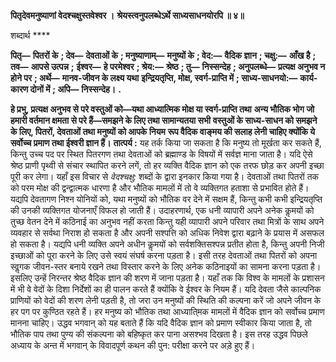 **पितृदेवमनुष्याणां वेदश्चक्षुस्तवेश्वर ।** **श्रेयस्त्वनुपलब्धेऽर्थे साध्यसाधनयोरपि ॥ ४॥** 

शब्दार्थ **** 

**पितृ—** **पितरों के** **; देव—** **देवताओं के** **; मनुष्याणाम्—** **मनुष्यों के** **; वेद:—** **वैदिक ज्ञान** **; चक्षु:—** **आँख है** **; तव—** **आपसे उत्पन्न** **;** **ईश्वर—** **हे परमेश्वर** **; श्रेय:—** **श्रेष्ठ** **; तु—** **निस्सन्देह** **; अनुपलब्धे—** **प्रत्यक्ष अनुभव न होने पर** **; अर्थे—** **मानव-जीवन के लक्ष्य यथा** **इन्द्रियतृप्ति, मोक्ष, स्वर्ग-प्राप्ति में** **; साध्य-साधनयो:—** **कार्य-कारण दोनों में** **; अपि—** **निस्सन्देह।** **.** 

**हे प्रभु, प्रत्यक्ष अनुभव से परे वस्तुओं को—यथा आध्यात्मिक मोक्ष या स्वर्ग-प्राप्ति तथा** **अन्य भौतिक भोग जो हमारी वर्तमान क्षमता से परे हैं—समझने के लिए तथा सामान्यतया सभी** **वस्तुओं के साध्य-साधन को समझने के लिए, पितरों, देवताओं तथा मनुष्यों को आपके नियम** **रूप वैदिक वाङ्मय की सलाह लेनी चाहिए क्योंकि ये सर्वोच्च प्रमाण तथा ईश्वरी ज्ञान हैं।** **तात्पर्य :** यह तर्क किया जा सकता है कि मनुष्य तो मूर्खता कर सकते हैं, किन्तु उच्च पद पर स्थित पितरगण तथा देवताओं को ब्रह्माण्ड के विषयों में सर्वज्ञ माना जाता है। यदि ऐसे श्रेष्ठ प्राणी पृथ्वी से संचार स्थापित करने लगें, तो हर व्यक्ति वैदिक ज्ञान को एक तरफ छोड़ कर अपनी इच्छा पूरी कर लेगा। यहाँ इस विचार से *वेदश्चक्षु:* शब्दों के द्वारा इनकार किया गया है। देवताओं तथा पितरों तक को परम मोक्ष की द्वन्द्वात्मक धारणा है और भौतिक मामलों में तो वे व्यक्तिगत हताशा से प्रभावित होते हैं। यद्यपि देवतागण निश्न योनियों को, यथा मनुष्यों को भौतिक वर देने में सक्षम हैं, किन्तु कभी कभी इन्द्रियतृप्ति की उनकी व्यक्तिगत योजनाएँ विफल हो जाती हैं। उदाहरणार्थ, एक धनी व्यापारी अपने अनेक कॢमयों को तुच्छ वेतन देने में कठिनाई का अनुभव नहीं करता किन्तु यही व्यापारी अपने परिवार तथा मित्रों के साथ अपने व्यवहार से सर्वथा निराश हो सकता है और अपनी सश्पत्ति को अधिक निवेश द्वारा बढ़ाने के प्रयास में असफल हो सकता है। यद्यपि धनी व्यक्ति अपने अधीन कॢमयों को सर्वशक्तिसश्पन्न प्रतीत होता है, किन्तु अपनी निजी इच्छाओं को पूरा करने के लिए उसे स्वयं संघर्ष करना पड़ता है। इसी तरह देवताओं तथा पितरों को अपना स्वॢगक जीवन-स्तर बनाये रखने तथा विस्तार करने के लिए अनेक कठिनाइयों का सामना करना पड़ता है। इसलिए उन्हें निरन्तर श्रेष्ठ वैदिक ज्ञान की शरण में जाना पड़ता है। यहाँ तक कि विश्व के मामलों के प्रशासन में भी वे वेदों के दिशा निर्देशों का ही पालन करते हैं क्योंकि वे ईश्वर के नियम हैं। यदि देवता जैसे काल्पनिक प्राणियों को वेदों की शरण लेनी पड़ती है, तो जरा उन मनुष्यों की स्थिति की कल्पना करें जो अपने जीवन के हर पग पर कुण्ठित रहते हैं। हर मनुष्य को भौतिक तथा आध्याति्मक मामलों में वैदिक ज्ञान को सर्वोच्च प्रमाण मानना चाहिए। उद्धव भगवान् को यह बताते हैं कि यदि वैदिक ज्ञान को प्रमाण स्वीकार किया जाता है, तो भौतिक पाप तथा पुण्य की संकल्पना को बहिष्कृत कर पाना असश्भव दिखता है। इस तरह उद्धव पिछले अध्याय के अन्त में भगवान् के विवादपूर्ण कथन की पुन: परीक्षा करने पर अड़े हुए हैं।  